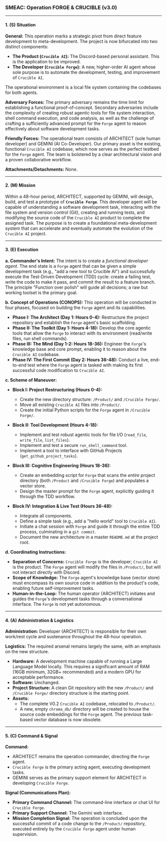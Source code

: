 ### **SMEAC: Operation FORGE & CRUCIBLE (v3.0)**

---

#### **1. (S) Situation**

**General:** This operation marks a strategic pivot from direct feature development to meta-development. The project is now bifurcated into two distinct components:
* **The Product (`Crucible AI`):** The Discord-based personal assistant. This is the application to be improved.
* **The Developer (`Crucible Forge`):** A new, higher-order AI agent whose sole purpose is to automate the development, testing, and improvement of `Crucible AI`.

The operational environment is a local file system containing the codebases for both agents.

**Adversary Forces:** The primary adversary remains the time limit for establishing a functional proof-of-concept. Secondary adversaries include the complexity of creating robust agentic tools for file system interaction, shell command execution, and code analysis, as well as the challenge of crafting a sufficiently advanced prompt for the `Forge` agent to reason effectively about software development tasks.

**Friendly Forces:** The operational team consists of ARCHITECT (sole human developer) and GEMINI (AI Co-Developer). Our primary asset is the existing, functional `Crucible AI` codebase, which now serves as the perfect testbed for the `Forge` agent. The team is bolstered by a clear architectural vision and a proven collaborative workflow.

**Attachments/Detachments:** None.

---

#### **2. (M) Mission**

Within a 48-hour period, ARCHITECT, supported by GEMINI, will design, build, and test a prototype of **`Crucible Forge`**. This developer agent will be capable of understanding a software development task, interacting with the file system and version control (Git), creating and running tests, and modifying the source code of the `Crucible AI` product to complete the assigned task. The purpose is to create a foundational meta-development system that can accelerate and eventually automate the evolution of the `Crucible AI` project.

---

#### **3. (E) Execution**

**a. Commander's Intent:** The intent is to create a *functional developer agent*. The end state is a `Forge` agent that can be given a simple development task (e.g., "add a new tool to Crucible AI") and successfully execute the Test-Driven Development (TDD) cycle: create a failing test, write the code to make it pass, and commit the result to a feature branch. The principle "Function over polish" will guide all decisions; a raw but working toolset is the primary goal.

**b. Concept of Operations (CONOPS):** This operation will be conducted in four phases, focused on building the `Forge` agent and its capabilities.

* **Phase I: The Architect (Day 1: Hours 0-4):** Restructure the project repository and establish the `Forge` agent's basic scaffolding.
* **Phase II: The Toolkit (Day 1: Hours 4-18):** Develop the core agentic tools that allow the `Forge` to interact with its environment (read/write files, run shell commands).
* **Phase III: The Mind (Day 1-2: Hours 18-36):** Engineer the `Forge`'s knowledge base and core prompt, enabling it to reason about the `Crucible AI` codebase.
* **Phase IV: The First Commit (Day 2: Hours 36-48):** Conduct a live, end-to-end test where the `Forge` agent is tasked with making its first successful code modification to `Crucible AI`.

**c. Scheme of Maneuver:**

* **Block I: Project Restructuring (Hours 0-4):**
    * Create the new directory structure: `/Product/` and `/Crucible Forge/`.
    * Move all existing `Crucible AI` files into `/Product/`.
    * Create the initial Python scripts for the `Forge` agent in `/Crucible Forge/`.

* **Block II: Tool Development (Hours 4-18):**
    * Implement and test robust agentic tools for file I/O (`read_file`, `write_file`, `list_files`).
    * Implement and test a secure `run_shell_command` tool.
    * Implement a tool to interface with GitHub Projects (`get_github_project_tasks`).

* **Block III: Cognitive Engineering (Hours 18-36):**
    * Create an embedding script for `Forge` that scans the *entire* project directory (both `/Product` and `/Crucible Forge`) and populates a vector store.
    * Design the master prompt for the `Forge` agent, explicitly guiding it through the TDD workflow.

* **Block IV: Integration & Live Test (Hours 36-48):**
    * Integrate all components.
    * Define a simple task (e.g., add a "hello world" tool to `Crucible AI`).
    * Initiate a chat session with `Forge` and guide it through the entire TDD process, culminating in a `git commit`.
    * Document the new architecture in a master `README.md` at the project root.

**d. Coordinating Instructions:**

* **Separation of Concerns:** `Crucible Forge` is the developer; `Crucible AI` is the product. The `Forge` agent will modify the files in `/Product/`, but will not interact directly with Discord.
* **Scope of Knowledge:** The `Forge` agent's knowledge base (vector store) must encompass its own source code in addition to the product's code, enabling future self-improvement tasks.
* **Human-in-the-Loop:** The human operator (ARCHITECT) initiates and guides the `Forge`'s development tasks through a conversational interface. The `Forge` is not yet autonomous.

---

#### **4. (A) Administration & Logistics**

**Administration:** Developer (ARCHITECT) is responsible for their own work/rest cycle and sustenance throughout the 48-hour operation.

**Logistics:** The required arsenal remains largely the same, with an emphasis on the new structure.
* **Hardware:** A development machine capable of running a Large Language Model locally. This requires a significant amount of RAM (16GB minimum, 32GB+ recommended) and a modern GPU for acceptable performance.
* **Software:** Unchanged.
* **Project Structure:** A clean Git repository with the new `/Product/` and `/Crucible Forge/` directory structure is the starting point.
* **Assets:**
    * The complete V0.2 `Crucible AI` codebase, relocated to `/Product/`.
    * A new, empty `chroma_db/` directory will be created to house the source code embeddings for the `Forge` agent. The previous task-based vector database is now obsolete.

---

#### **5. (C) Command & Signal**

**Command:**
* ARCHITECT remains the operation commander, directing the `Forge` agent.
* `Crucible Forge` is the primary acting agent, executing development tasks.
* GEMINI serves as the primary support element for ARCHITECT in developing `Crucible Forge`.

**Signal (Communications Plan):**
* **Primary Command Channel:** The command-line interface or chat UI for `Crucible Forge`.
* **Primary Support Channel:** The Gemini web interface.
* **Mission Completion Signal:** The operation is concluded upon the successful commit of a code change to the `/Product/` repository, executed entirely by the `Crucible Forge` agent under human supervision.